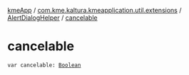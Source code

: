 [kmeApp](../../index.md) / [com.kme.kaltura.kmeapplication.util.extensions](../index.md) / [AlertDialogHelper](index.md) / [cancelable](./cancelable.md)

# cancelable

`var cancelable: `[`Boolean`](https://kotlinlang.org/api/latest/jvm/stdlib/kotlin/-boolean/index.html)